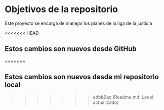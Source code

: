 # Objetivos de la repositorio

Este proyecto se encarga de manejar los planes de la liga de la justicia

<<<<<<< HEAD
## Estos cambios son nuevos desde GitHub
=======
## Estos cambios son nuevos desde mi repositorio local
>>>>>>> edbb9ac (Readme.md: Local actualizado)
